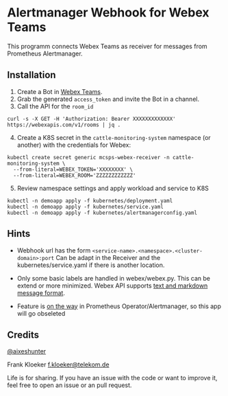 Alertmanager Webhook for Webex Teams
====================================

This programm connects Webex Teams as receiver for messages from
Prometheus Alertmanager.


Installation
------------

1. Create a Bot in [Webex Teams](https://developer.webex.com/my-apps/).
2. Grab the generated `access_token` and invite the Bot in a channel.
3. Call the API for the `room_id`

```
curl -s -X GET -H 'Authorization: Bearer XXXXXXXXXXXXX' https://webexapis.com/v1/rooms | jq .
```

4. Create a K8S secret in the `cattle-monitoring-system` namespace
(or another) with the credentials for Webex:

```
kubectl create secret generic mcsps-webex-receiver -n cattle-monitoring-system \
  --from-literal=WEBEX_TOKEN='XXXXXXXX' \
  --from-literal=WEBEX_ROOM='ZZZZZZZZZZZZ'
```

5. Review namespace settings and apply workload and service to K8S

```
kubectl -n demoapp apply -f kubernetes/deployment.yaml
kubectl -n demoapp apply -f kubernetes/service.yaml
kubectl -n demoapp apply -f kubernetes/alertmanagerconfig.yaml
```


Hints
-----

* Webhook url has the form `<service-name>.<namespace>.<cluster-domain>:port`
Can be adapt in the Receiver and the kubernetes/service.yaml if there is
another location.

* Only some basic labels are handled in webex/webex.py. This can be extend
or more minimized.
Webex API supports [text and markdown message format](https://developer.webex.com/docs/api/basics).

* Feature is [on the way](https://github.com/prometheus-operator/prometheus-operator/pull/5305)
in Prometheus Operator/Alertmanager, so this app will go obseleted


Credits
-------

[@aixeshunter](https://github.com/aixeshunter/alertmanager-webhook)

Frank Kloeker <f.kloeker@telekom.de>

Life is for sharing. If you have an issue with the code or want to improve it,
feel free to open an issue or an pull request.

